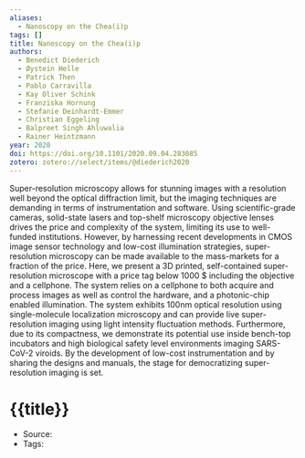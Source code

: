 ```yaml
---
aliases:
  - Nanoscopy on the Chea(i)p
tags: []
title: Nanoscopy on the Chea(i)p
authors:
  - Benedict Diederich
  - Øystein Helle
  - Patrick Then
  - Pablo Carravilla
  - Kay Oliver Schink
  - Franziska Hornung
  - Stefanie Deinhardt-Emmer
  - Christian Eggeling
  - Balpreet Singh Ahluwalia
  - Rainer Heintzmann
year: 2020
doi: https://doi.org/10.1101/2020.09.04.283085
zotero: zotero://select/items/@diederich2020
---
```

<!-- START_ABSTRACT -->
Super-resolution microscopy allows for stunning images with a resolution well beyond the optical diffraction limit, but the imaging techniques are demanding in terms of instrumentation and software. Using scientific-grade cameras, solid-state lasers and top-shelf microscopy objective lenses drives the price and complexity of the system, limiting its use to well-funded institutions. However, by harnessing recent developments in CMOS image sensor technology and low-cost illumination strategies, super-resolution microscopy can be made available to the mass-markets for a fraction of the price. Here, we present a 3D printed, self-contained super-resolution microscope with a price tag below 1000 $ including the objective and a cellphone. The system relies on a cellphone to both acquire and process images as well as control the hardware, and a photonic-chip enabled illumination. The system exhibits 100nm optical resolution using single-molecule localization microscopy and can provide live super-resolution imaging using light intensity fluctuation methods. Furthermore, due to its compactness, we demonstrate its potential use inside bench-top incubators and high biological safety level environments imaging SARS-CoV-2 viroids. By the development of low-cost instrumentation and by sharing the designs and manuals, the stage for democratizing super-resolution imaging is set.
<!-- END_ABSTRACT -->

<!-- START_TEMPLATE -->
# {{title}}

- Source:
- Tags: 
<!-- END_TEMPLATE -->